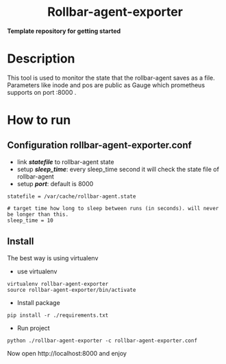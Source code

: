 # <h1 align="center"> Rollbar-agent-exporter </h1>

**Template repository for getting started**

# Description
This tool is used to monitor the state that the rollbar-agent saves as a file. Parameters like inode and pos are public as Gauge which prometheus supports on port :8000 .

# How to run
## Configuration rollbar-agent-exporter.conf
- link ***statefile*** to rollbar-agent state
- setup ***sleep_time***: every sleep_time second it will check the state file of rollbar-agent
- setup ***port***: default is 8000
```
statefile = /var/cache/rollbar-agent.state

# target time how long to sleep between runs (in seconds). will never be longer than this.
sleep_time = 10
```
## Install
The best way is using virtualenv
- use virtualenv
```
virtualenv rollbar-agent-exporter
source rollbar-agent-exporter/bin/activate
```

- Install package
```
pip install -r ./requirements.txt
```

- Run project
```
python ./rollbar-agent-exporter -c rollbar-agent-exporter.conf
```

Now open http://localhost:8000 and enjoy
